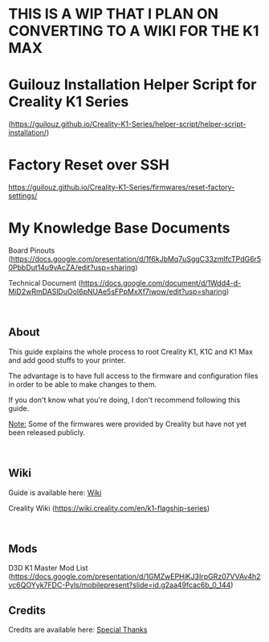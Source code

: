 # THIS IS A WIP THAT I PLAN ON CONVERTING TO A WIKI FOR THE K1 MAX

# Guilouz Installation Helper Script for Creality K1 Series

(https://guilouz.github.io/Creality-K1-Series/helper-script/helper-script-installation/)
<br />


# Factory Reset over SSH 
https://guilouz.github.io/Creality-K1-Series/firmwares/reset-factory-settings/ 
<br />

# My Knowledge Base Documents
Board Pinouts (https://docs.google.com/presentation/d/1f6kJbMq7uSggC33zmIfcTPdG6r50PbbDut14u9vAcZA/edit?usp=sharing)

Technical Document (https://docs.google.com/document/d/1Wdd4-d-MiD2wRmDASlDuOoI6pNUAe5sFPpMxXf7iwow/edit?usp=sharing)

<br />

## About

This guide explains the whole process to root Creality K1, K1C and K1 Max and add good stuffs to your printer.

The advantage is to have full access to the firmware and configuration files in order to be able to make changes to them.

If you don't know what you're doing, I don't recommend following this guide.

<u>Note:</u> Some of the firmwares were provided by Creality but have not yet been released publicly.

<br />


## Wiki

Guide is  available here: [Wiki](https://github.com/Guilouz/Creality-K1-and-K1-Max/wiki)

Creality Wiki (https://wiki.creality.com/en/k1-flagship-series)

<br />

## Mods

D3D K1 Master Mod List (https://docs.google.com/presentation/d/1GMZwEPHjKJ3IrpGRz07VVAv4h2vc6QOYyk7FDC-Pyls/mobilepresent?slide=id.g2aa49fcac6b_0_144)
## Credits

Credits are available here: [Special Thanks](https://github.com/Guilouz/Creality-K1-and-K1-Max/wiki/Special-Thanks)

<br />
